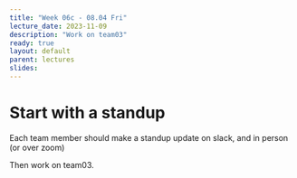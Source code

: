 ```yaml
---
title: "Week 06c - 08.04 Fri"
lecture_date: 2023-11-09
description: "Work on team03"
ready: true
layout: default
parent: lectures
slides: 
---
```


# Start with a standup

Each team member should make a standup update on slack, and in person (or over zoom)

Then work on team03.

